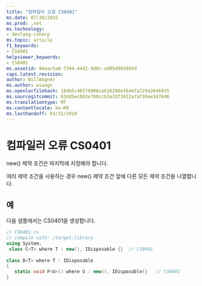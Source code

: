 ```yaml
---
title: "컴파일러 오류 CS0401"
ms.date: 07/20/2015
ms.prod: .net
ms.technology:
- devlang-csharp
ms.topic: article
f1_keywords:
- CS0401
helpviewer_keywords:
- CS0401
ms.assetid: 94eac5a8-7344-44d2-9d0c-a9954993603d
caps.latest.revision: 
author: BillWagner
ms.author: wiwagn
ms.openlocfilehash: 18db5c46578908ca616298ef644fa725d2046935
ms.sourcegitcommit: 83dd5ec003e788ccb3e33f3412a7af39ae347646
ms.translationtype: MT
ms.contentlocale: ko-KR
ms.lasthandoff: 03/15/2018
---
```

# <a name="compiler-error-cs0401"></a>컴파일러 오류 CS0401
new() 제약 조건은 마지막에 지정해야 합니다.  
  
 여러 제약 조건을 사용하는 경우 new() 제약 조건 앞에 다른 모든 제약 조건을 나열합니다.  
  
## <a name="example"></a>예  
 다음 샘플에서는 CS0401을 생성합니다.  
  
```csharp  
// CS0401.cs  
// compile with: /target:library  
using System;  
 class C<T> where T : new(), IDisposable {}  // CS0401  
  
class D<T> where T : IDisposable  
{  
   static void F<U>() where U : new(), IDisposable{}   // CS0401  
}  
```
